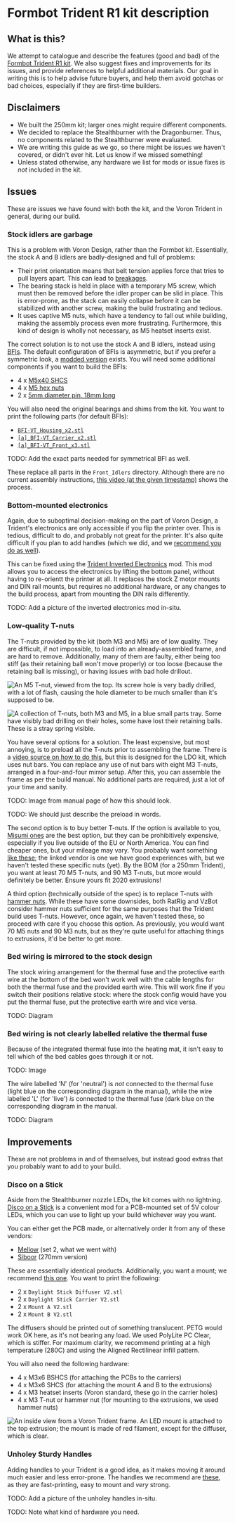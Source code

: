 # Formbot Trident R1 kit description

## What is this?

We attempt to catalogue and describe the features (good and bad) of the [Formbot
Trident R1 kit][kit]. We also suggest fixes and improvements for its issues, and
provide references to helpful additional materials. Our goal in writing this is
to help advise future buyers, and help them avoid gotchas or bad choices,
especially if they are first-time builders.

## Disclaimers

* We built the 250mm kit; larger ones might require different components.
* We decided to replace the Stealthburner with the Dragonburner. Thus, no
  components related to the Stealthburner were evaluated.
* We are writing this guide as we go, so there might be issues we haven't
  covered, or didn't ever hit. Let us know if we missed something!
* Unless stated otherwise, any hardware we list for mods or issue fixes is _not_
  included in the kit.

## Issues

These are issues we have found with both the kit, and the Voron Trident in
general, during our build.

### Stock idlers are garbage

This is a problem with Voron Design, rather than the Formbot kit. Essentially,
the stock A and B idlers are badly-designed and full of problems:

* Their print orientation means that belt tension applies force that tries to
  pull layers apart. This can lead to [breakages][idler-break].
* The bearing stack is held in place with a temporary M5 screw, which must then
  be removed before the idler proper can be slid in place. This is error-prone,
  as the stack can easily collapse before it can be stabilized with another
  screw, making the build frustrating and tedious.
* It uses captive M5 nuts, which have a tendency to fall out while building,
  making the assembly process even more frustrating. Furthermore, this kind of
  design is wholly not necessary, as M5 heatset inserts exist.

The correct solution is to not use the stock A and B idlers, instead using
[BFIs][bfi]. The default configuration of BFIs is asymmetric, but if you prefer
a symmetric look, a [modded version][symmetric-bfi] exists. You will need some
additional components if you want to build the BFIs:

* 4 x [M5x40 SHCS][liya-shcs]
* 4 x [M5 hex nuts][liya-hex-nut]
* 2 x [5mm diameter pin, 18mm long][liya-pin]

You will also need the original bearings and shims from the kit. You want to 
print the following parts (for default BFIs):

* [`BFI-VT_Housing_x2.stl`](https://github.com/clee/VoronBFI/blob/main/STLs/BFI-VT_Housing_x2.stl)
* [`[a]_BFI-VT_Carrier_x2.stl`](https://github.com/clee/VoronBFI/blob/main/STLs/%5Ba%5D_BFI-VT_Carrier_x2.stl)
* [`[a]_BFI-VT_Front_x3.stl`](https://github.com/clee/VoronBFI/blob/main/STLs/%5Ba%5D_BFI-VT_Front_x2.stl)

TODO: Add the exact parts needed for symmetrical BFI as well.

These replace all parts in the `Front_Idlers` directory. Although there are no
current assembly instructions, [this video (at the given
timestamp)][bfi-assembly] shows the process.

### Bottom-mounted electronics

Again, due to suboptimal decision-making on the part of Voron Design, a
Trident's electronics are only accessible if you flip the printer over. This is
tedious, difficult to do, and probably not great for the printer. It's also
quite difficult if you plan to add handles (which we did, and we [recommend you
do as well](#unholey-sturdy-handles)).

This can be fixed using the [Trident Inverted
Electronics][trident-inverted-electronics] mod. This mod allows you to access
the electronics by lifting the bottom panel, without having to re-orientt the
printer at all. It  replaces the stock Z
motor mounts and DIN rail mounts, but requires no additional hardware, or any
changes to the build process, apart from mounting the DIN rails differently.

TODO: Add a picture of the inverted electronics mod in-situ.

### Low-quality T-nuts

The T-nuts provided by the kit (both M3 and M5) are of low quality. They are
difficult, if not impossible, to load into an already-assembled frame, and are
hard to remove. Additionally, many of them are faulty, either being too stiff
(as their retaining ball won't move properly) or too loose (because the
retaining ball is missing), or having issues with bad hole drillout.

![An M5 T-nut, viewed from the top. Its screw hole is very badly drilled, with a
lot of flash, causing the hole diameter to be much smaller than it's supposed to
be.](./img/bad-m5.jpg)

![A collection of T-nuts, both M3 and M5, in a blue small parts tray. Some have
visibly bad drilling on their holes, some have lost their retaining balls. These
is a stray spring visible.](./img/many-bad-m5s.jpg)

You have several options for a solution. The least expensive, but most annoying,
is to preload all the T-nuts prior to assembling the frame. There is a [video
source on how to do this][preload-tnuts-video], but this is designed for the LDO
kit, which uses nut bars. You can replace any use of nut bars with eight M3
T-nuts, arranged in a four-and-four mirror setup. After this, you can assemble
the frame as per the build manual. No additional parts are required, just a lot
of your time and sanity.

TODO: Image from manual page of how this should look.

TODO: We should just describe the preload in words.

The second option is to buy better T-nuts. If the option is available to you,
[Misumi ones][misumi-t-nut] are the best option, but they can be prohibitively
expensive, especially if you live outside of the EU or North America. You can
find cheaper ones, but your mileage may vary. You probably want something [like
these][liya-sliding-nut]; the linked vendor is one we have good experiences
with, but we haven't tested these specific nuts (yet). By the BOM (for a 250mm
Trident), you want at least 70 M5 T-nuts, and 90 M3 T-nuts, but more would
definitely be better. Ensure yours fit 2020 extrusions!

A third option (technically outside of the spec) is to replace T-nuts with
[hammer nuts][liya-hammer-nut]. While these have some downsides, both RatRig 
and VzBot consider hammer nuts sufficient for the same purposes that the 
Trident build uses T-nuts. However, once again, we haven't tested these, so 
proceed with care if you choose this option. As previously, you would want 
70 M5 nuts and 90 M3 nuts, but as they're quite useful for attaching things 
to extrusions, it'd be better to get more.

### Bed wiring is mirrored to the stock design

The stock wiring arrangement for the thermal fuse and the protective earth wire
at the bottom of the bed won't work well with the cable lengths for both the
thermal fuse and the provided earth wire. This will work fine if you switch
their positions relative stock: where the stock config would have you put the
thermal fuse, put the protective earth wire and vice versa.

TODO: Diagram

### Bed wiring is not clearly labelled relative the thermal fuse

Because of the integrated thermal fuse into the heating mat, it isn't easy to
tell which of the bed cables goes through it or not.

TODO: Image

The wire labelled 'N' (for 'neutral') is _not_ connected to the thermal fuse
(light blue on the corresponding diagram in the manual), while the wire labelled
'L' (for 'live') _is_ connected to the thermal fuse (dark blue on the
corresponding diagram in the manual.

TODO: Diagram

## Improvements

These are not problems in and of themselves, but instead good extras that you
probably want to add to your build.

### Disco on a Stick

Aside from the Stealthburner nozzle LEDs, the kit comes with no lightning.
[Disco on a Stick][disco-on-a-stick] is a convenient mod for a PCB-mounted set
of 5V colour LEDs, which you can use to light up your build whichever way you
want.

You can either get the PCB made, or alternatively order it from any of these
vendors:

* [Mellow][mellow-disco-on-a-stick] (set 2, what we went with)
* [Siboor][siboor-disco-on-a-stick] (270mm version)

These are essentially identical products. Additionally, you want a mount; we
recommend [this one][disco-on-a-stick-mount]. You want to print the
following:

* 2 x `Daylight Stick Diffuser V2.stl`
* 2 x `Daylight Stick Carrier V2.stl`
* 2 x `Mount A V2.stl`
* 2 x `Mount B V2.stl`

The diffusers should be printed out of something translucent. PETG would work OK
here, as it's not bearing any load. We used PolyLite PC Clear, which is stiffer.
For maximum clarity, we recommend printing at a high temperature (280C) and
using the Aligned Rectilinear infill pattern.

You will also need the following hardware:

* 4 x M3x6 BSHCS (for attaching the PCBs to the carriers)
* 4 x M3x6 SHCS (for attaching the mount A and B to the extrusions)
* 4 x M3 heatset inserts (Voron standard, these go in the carrier holes)
* 4 x M3 T-nut or hammer nut (for mounting to the extrusions, we used hammer
  nuts)

![An inside view from a Voron Trident frame. An LED mount is attached to the top
extrusion; the mount is made of red filament, except for the diffuser, which is
clear.](./img/disco-on-a-stick.jpg)

### Unholey Sturdy Handles

Adding handles to your Trident is a good idea, as it makes moving it around much
easier and less error-prone. The handles we recommend are
[these][unholey-sturdy-handles], as they are fast-printing, easy to mount and
_very_ strong.

TODO: Add a picture of the unholey handles in-situ.

TODO: Note what kind of hardware you need.

[unholey-sturdy-handles]: https://www.printables.com/model/754663-unholey-sturdy-handle
[disco-on-a-stick-mount]: https://www.printables.com/model/753475-daylightdiscorainbow-on-a-stick-matchstick-mounts-
[siboor-disco-on-a-stick]: https://www.aliexpress.com/item/1005005538589525.html
[mellow-disco-on-a-stick]: https://www.aliexpress.com/item/1005006177060472.html
[disco-on-a-stick]: https://github.com/VoronDesign/Voron-Hardware/tree/master/Daylight/Disco_on_a_stick
[kit]: https://www.formbot3d.com/products/voron-trident-corexy-3d-printer-kit-with-premade-wiring-harness
[preload-tnuts-video]: https://www.youtube.com/watch?app=desktop&v=hpkN9NHoKiY
[misumi-t-nut]: https://fermio.xyz/misumi-europa-gmbh/misumi-t-slot-nut-hntaj5-3-6-mm-slot-m3-thread
[liya-sliding-nut]: https://www.aliexpress.com/item/32921956053.html
[idler-break]: https://raw.githubusercontent.com/clee/VoronBFI/main/images/cracked_stock.jpg
[bfi]: https://github.com/clee/VoronBFI
[symmetric-bfi]: https://github.com/clee/VoronBFI/tree/main/usermods/Tetsu/Symetrical%20BFI
[liya-shcs]: https://www.aliexpress.com/item/32542380485.html
[liya-hex-nut]: https://www.aliexpress.com/item/32868247852.html
[liya-pin]: https://www.aliexpress.com/item/1005001502867783.html
[bfi-assembly]: https://www.youtube.com/watch?v=XtfESO4ALw8&t=970s
[liya-hammer-nut]: https://www.aliexpress.com/item/32922334719.html
[trident-inverted-electronics]: https://mods.vorondesign.com/details/pXkXHVIUbqSWqQKJISczw
